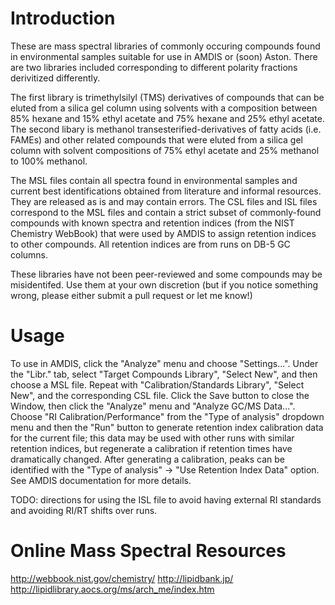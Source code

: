 
Introduction
============

These are mass spectral libraries of commonly occuring compounds found in environmental samples suitable for use in AMDIS or (soon) Aston.  There are two libraries included corresponding to different polarity fractions derivitized differently.

The first library is trimethylsilyl (TMS) derivatives of compounds that can be eluted from a silica gel column using solvents with a composition between 85% hexane and 15% ethyl acetate and 75% hexane and 25% ethyl acetate. The second libary is methanol transesterified-derivatives of fatty acids (i.e. FAMEs) and other related compounds that were eluted from a silica gel column with solvent compositions of 75% ethyl acetate and 25% methanol to 100% methanol.

The MSL files contain all spectra found in environmental samples and current best identifications obtained from literature and informal resources. They are released as is and may contain errors. The CSL files and ISL files correspond to the MSL files and contain a strict subset of commonly-found compounds with known spectra and retention indices (from the NIST Chemistry WebBook) that were used by AMDIS to assign retention indices to other compounds. All retention indices are from runs on DB-5 GC columns.

These libraries have not been peer-reviewed and some compounds may be misidentifed. Use them at your own discretion (but if you notice something wrong, please either submit a pull request or let me know!)


Usage
=====

To use in AMDIS, click the "Analyze" menu and choose "Settings...". Under the "Libr." tab, select "Target Compounds Library", "Select New", and then choose a MSL file. Repeat with "Calibration/Standards Library", "Select New", and the corresponding CSL file. Click the Save button to close the Window, then click the "Analyze" menu and "Analyze GC/MS Data...". Choose "RI Calibration/Performance" from the "Type of analysis" dropdown menu and then the "Run" button to generate retention index calibration data for the current file; this data may be used with other runs with similar retention indices, but regenerate a calibration if retention times have dramatically changed. After generating a calibration, peaks can be identified with the "Type of analysis" -> "Use Retention Index Data" option. See AMDIS documentation for more details.

TODO: directions for using the ISL file to avoid having external RI standards and avoiding RI/RT shifts over runs.


Online Mass Spectral Resources
==============================

http://webbook.nist.gov/chemistry/
http://lipidbank.jp/
http://lipidlibrary.aocs.org/ms/arch_me/index.htm
